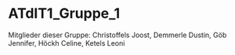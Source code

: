 # ATdIT1_Gruppe_1

Mitglieder dieser Gruppe: Christoffels Joost, Demmerle Dustin, Göb Jennifer, Höckh Celine, Ketels Leoni
